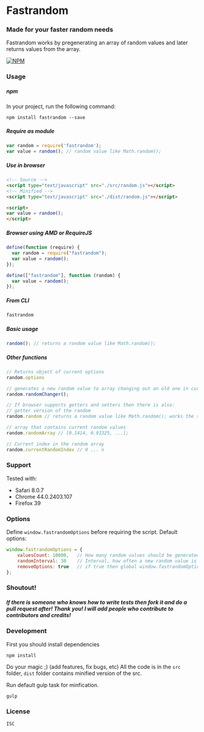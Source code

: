 # Fastrandom
### Made for your faster random needs

Fastrandom works by pregenerating an array of random values and later returns values from the array.

[![NPM](https://nodei.co/npm/fastrandom.png?downloads=true&downloadRank=true&stars=true)](https://nodei.co/npm/fastrandom/)

### Usage

##### npm
In your project, run the following command:
```
npm install fastrandom --save
```

##### Require as module
```javascript
var random = require('fastrandom');
var value = random(); // random value like Math.random();
```

##### Use in browser
```html
<!-- Source -->
<script type="text/javascript" src="./src/random.js"></script>
<!-- Minified -->
<script type="text/javascript" src="./dist/random.js"></script>

<script>
var value = random();
</script>
```

##### Browser using AMD or RequireJS
```javascript
define(function (require) {
  var random = require("fastrandom");
  var value = random();
});

define(["fastrandom"], function (random) {
  var value = random();
});
```

##### From CLI
```javascript
fastrandom
```

##### Basic usage
```javascript
random(); // returns a random value like Math.random();
```

##### Other functions
```javascript
// Returns object of current options
random.options

// generates a new random value to array changing out an old one in current index
random.randomChanger();

// If browser supports getters and setters then there is also:
// getter version of the random
random.random // returns a random value like Math.random(); works the same like random();

// array that contains current random values
random.randomArray // [0.1414, 0.91325, ...];

// Current index in the random array
random.currentRandomIndex // 0 ... n

```

### Support
Tested with:
* Safari 8.0.7
* Chrome 44.0.2403.107
* Firefox 39

### Options
Define ```window.fastrandomOptions``` before requiring the script.
Default options:
```javascript
window.fastrandomOptions = {
    valuesCount: 10000,   // How many random values should be generated at init, more values mean less looping
    randomInterval: 30    // Interval, how often a new random value is generated (in ms),
    removeOptions: true   // if true then global window.fastrandomOptions will be deleted after init
};
```

### Shoutout!
##### If there is someone who knows how to write tests then fork it and do a pull request after! Thank you! I will add people who contribute to contributors and credits!

### Development
First you should install dependencies
```
npm install
```
Do your magic ;) (add features, fix bugs, etc) All the code is in the ```src``` folder, ```dist``` folder contains minified version of the src.

Run default gulp task for minfication.
```
gulp
```

### License
```
ISC
```
